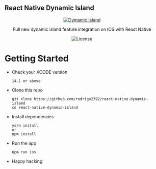 ## React Native Dynamic Island

<p  align="center">
<a href="c">
		<img src="https://i.postimg.cc/Qtm7pQBZ/portada2.png"  alt="Dymamic Island"  title="Dymamic Island" />
	</a>
</p>

<p align="center">
  Full new dynamic island feature integration on IOS with React Native
</p>

<p align="center">
    <img src="https://img.shields.io/npm/l/@tabler/icons.svg" alt="License">
</p>


# Getting Started

- Check your XCODE version

  ```
  14.1 or above
  ```

- Clone this repo

  ```
  git clone https://github.com/rodrigo2392/react-native-dynamic-island
  cd react-native-dynamic-island
  ```

- Install dependencies

  ```
  yarn install
  or
  npm install
  ```

- Run the app

  ```
  npm run ios
  ```

- Happy hacking!